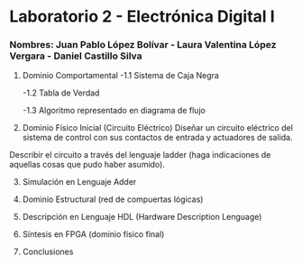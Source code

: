 # Laboratorio 2 - Electrónica Digital I
### Nombres: Juan Pablo López Bolívar - Laura Valentina López Vergara - Daniel Castillo Silva

1. Dominio Comportamental
    -1.1 Sistema de Caja Negra



    -1.2 Tabla de Verdad


    -1.3 Algoritmo representado en diagrama de flujo



2. Dominio Físico Inicial (Circuito Eléctrico)
Diseñar un circuito eléctrico del sistema de control con sus contactos de entrada y actuadores de salida.

Describir el circuito a través del lenguaje ladder (haga indicaciones de aquellas cosas que pudo haber asumido).


3. Simulación en Lenguaje Adder



4. Dominio Estructural (red de compuertas lógicas)



5. Descripción en Lenguaje HDL (Hardware Description Lenguage)

6. Síntesis en FPGA (dominio físico final)


7. Conclusiones